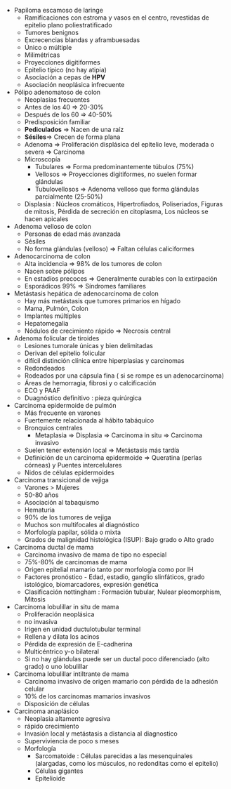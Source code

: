 - Papiloma escamoso de laringe
    - Ramificaciones con estroma y vasos en el centro, revestidas de epitelio plano poliestratificado
    - Tumores benignos
    - Excrecencias blandas y aframbuesadas
    - Único o múltiple
    - Milimétricas
    - Proyecciones digitiformes
    - Epitelio típico (no hay atipia)
    - Asociación a cepas de **HPV**
    - Asociación neoplásica infrecuente
- Pólipo adenomatoso de colon
    - Neoplasias frecuentes
    - Antes de los 40 ⇒ 20-30%
    - Después de los 60 ⇒ 40-50%
    - Predisposición familiar
    - **Pediculados** ⇒ Nacen de una raíz
    - **Sésiles**⇒ Crecen de forma plana
    - Adenoma ⇒ Proliferación displásica del epitelio leve, moderada o severa ⇒ Carcinoma
    - Microscopía
        - Tubulares ⇒ Forma predominantemente túbulos (75%)
        - Vellosos ⇒ Proyecciones digitiformes, no suelen formar glándulas
        - Tubulovellosos ⇒ Adenoma velloso que forma glándulas parcialmente (25-50%)
    - Displasia : Núcleos cromáticos, Hipertrofiados, Poliseriados, Figuras de mitosis, Pérdida de secreción en citoplasma, Los núcleos se hacen apicales
- Adenoma velloso de colon
    - Personas de edad más avanzada
    - Sésiles
    - No forma glándulas (velloso) ⇒ Faltan células caliciformes
- Adenocarcinoma de colon
    - Alta incidencia ⇒ 98% de los tumores de colon
    - Nacen sobre pólipos
    - En estadíos precoces ⇒ Generalmente curables con la extirpación
    - Esporádicos 99% ⇒ Síndromes familiares
- Metástasis hepática de adenocarcinoma de colon
    - Hay más metástasis que tumores primarios en hígado
    - Mama, Pulmón, Colon
    - Implantes múltiples
    - Hepatomegalia
    - Nódulos de crecimiento rápido ⇒ Necrosis central
- Adenoma folicular de tiroides
    - Lesiones tumorale únicas y bien delimitadas
    - Derivan del epitelio folicular
    - difícil distinción clínica entre hiperplasias y carcinomas
    - Redondeados
    - Rodeados por una cápsula fina ( si se rompe es un adenocarcinoma)
    - Áreas de hemorragia, fibrosi y o calcificación
    - ECO y PAAF
    - Duagnóstico definitivo : pieza quirúrgica
- Carcinoma epidermoide de pulmón
    - Más frecuente en varones
    - Fuertemente relacionada al hábito tabáquico
    - Bronquios centrales
        - Metaplasia ⇒ Displasia ⇒ Carcinoma in situ ⇒ Carcinoma invasivo
    - Suelen tener extensión local ⇒ Metástasis más tardía
    - Definición de un carcinoma epidermoide ⇒ Queratina (perlas córneas) y Puentes intercelulares
    - Nidos de células epidermoides
- Carcinoma transicional de vejiga
    - Varones > Mujeres
    - 50-80 años
    - Asociación al tabaquismo
    - Hematuria
    - 90% de los tumores de vejiga
    - Muchos son multifocales al diagnóstico
    - Morfología papilar, sólida o mixta
    - Grados de malignidad histológica (ISUP): Bajo grado o Alto grado
- Carcinoma ductal de mama
    - Carcinoma invasivo de mama de tipo no especial
    - 75%-80% de carcinomas de mama
    - Origen epitelial mamario tanto por morfología como por IH
    - Factores pronóstico - Edad, estadio, ganglio slinfáticos, grado istológico, biomarcadores, expresión genética
    - Clasificación nottingham : Formación tubular, Nulear pleomorphism, Mitosis
- Carcinoma lobulillar in situ de mama
    - Proliferación neoplásica
    - no invasiva
    - Irigen en unidad ductulotubular terminal
    - Rellena y dilata los acinos
    - Pérdida de expresión de E-cadherina
    - Multicéntrico y-o bilateral
    - Si no hay glándulas puede ser un ductal poco diferenciado (alto grado) o uno lobulillar
- Carcinoma lobulillar intiltrante de mama
    - Carcinoma invasivo de origen mamario con pérdida de la adhesión celular
    - 10% de los carcinomas mamarios invasivos
    - Disposición de células
- Carcinoma anaplásico
    - Neoplasia altamente agresiva
    - rápido crecimiento
    - Invasión local y metástasis a distancia al diagnostico
    - Superviviencia de poco s meses
    - Morfología
        - Sarcomatoide : Células parecidas a las mesenquinales (alargadas, como los músculos, no redonditas como el epitelio)
        - Células gigantes
        - Epitelioide